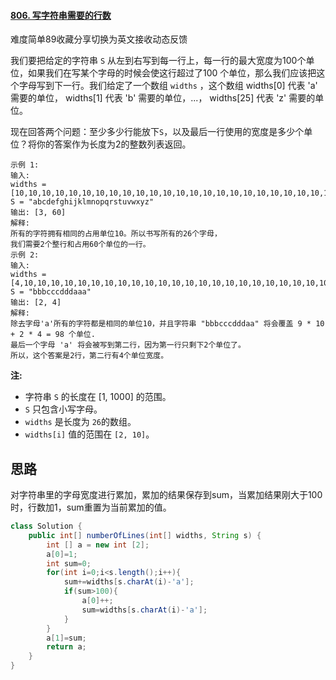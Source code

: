 #### [806. 写字符串需要的行数](https://leetcode-cn.com/problems/number-of-lines-to-write-string/)

难度简单89收藏分享切换为英文接收动态反馈

我们要把给定的字符串 `S` 从左到右写到每一行上，每一行的最大宽度为100个单位，如果我们在写某个字母的时候会使这行超过了100 个单位，那么我们应该把这个字母写到下一行。我们给定了一个数组 `widths` ，这个数组 widths[0] 代表 'a' 需要的单位， widths[1] 代表 'b' 需要的单位，...， widths[25] 代表 'z' 需要的单位。

现在回答两个问题：至少多少行能放下`S`，以及最后一行使用的宽度是多少个单位？将你的答案作为长度为2的整数列表返回。

```
示例 1:
输入: 
widths = [10,10,10,10,10,10,10,10,10,10,10,10,10,10,10,10,10,10,10,10,10,10,10,10,10,10]
S = "abcdefghijklmnopqrstuvwxyz"
输出: [3, 60]
解释: 
所有的字符拥有相同的占用单位10。所以书写所有的26个字母，
我们需要2个整行和占用60个单位的一行。
示例 2:
输入: 
widths = [4,10,10,10,10,10,10,10,10,10,10,10,10,10,10,10,10,10,10,10,10,10,10,10,10,10]
S = "bbbcccdddaaa"
输出: [2, 4]
解释: 
除去字母'a'所有的字符都是相同的单位10，并且字符串 "bbbcccdddaa" 将会覆盖 9 * 10 + 2 * 4 = 98 个单位.
最后一个字母 'a' 将会被写到第二行，因为第一行只剩下2个单位了。
所以，这个答案是2行，第二行有4个单位宽度。
```

 

**注:**

- 字符串 `S` 的长度在 [1, 1000] 的范围。
- `S` 只包含小写字母。
- `widths` 是长度为 `26`的数组。
- `widths[i]` 值的范围在 `[2, 10]`。

## 思路

​		对字符串里的字母宽度进行累加，累加的结果保存到sum，当累加结果刚大于100时，行数加1，sum重置为当前累加的值。

```java
class Solution {
    public int[] numberOfLines(int[] widths, String s) {
        int [] a = new int [2];
        a[0]=1;
        int sum=0;
        for(int i=0;i<s.length();i++){
            sum+=widths[s.charAt(i)-'a'];
            if(sum>100){
                a[0]++;
                sum=widths[s.charAt(i)-'a'];
            }
        }
        a[1]=sum;
        return a;
    }
}
```